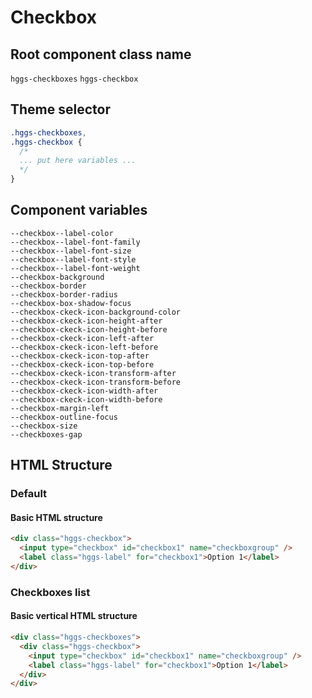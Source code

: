 # Checkbox

## Root component class name

`hggs-checkboxes`
`hggs-checkbox`

## Theme selector

```css
.hggs-checkboxes,
.hggs-checkbox {
  /*
  ... put here variables ...
  */
}
```

## Component variables

```
--checkbox--label-color
--checkbox--label-font-family
--checkbox--label-font-size
--checkbox--label-font-style
--checkbox--label-font-weight
--checkbox-background
--checkbox-border
--checkbox-border-radius
--checkbox-box-shadow-focus
--checkbox-ckeck-icon-background-color
--checkbox-ckeck-icon-height-after
--checkbox-ckeck-icon-height-before
--checkbox-ckeck-icon-left-after
--checkbox-ckeck-icon-left-before
--checkbox-ckeck-icon-top-after
--checkbox-ckeck-icon-top-before
--checkbox-ckeck-icon-transform-after
--checkbox-ckeck-icon-transform-before
--checkbox-ckeck-icon-width-after
--checkbox-ckeck-icon-width-before
--checkbox-margin-left
--checkbox-outline-focus
--checkbox-size
--checkboxes-gap
```

## HTML Structure

### Default

#### Basic HTML structure

```html
<div class="hggs-checkbox">
  <input type="checkbox" id="checkbox1" name="checkboxgroup" />
  <label class="hggs-label" for="checkbox1">Option 1</label>
</div>
```

### Checkboxes list

#### Basic vertical HTML structure

```html
<div class="hggs-checkboxes">
  <div class="hggs-checkbox">
    <input type="checkbox" id="checkbox1" name="checkboxgroup" />
    <label class="hggs-label" for="checkbox1">Option 1</label>
  </div>
</div>
```
